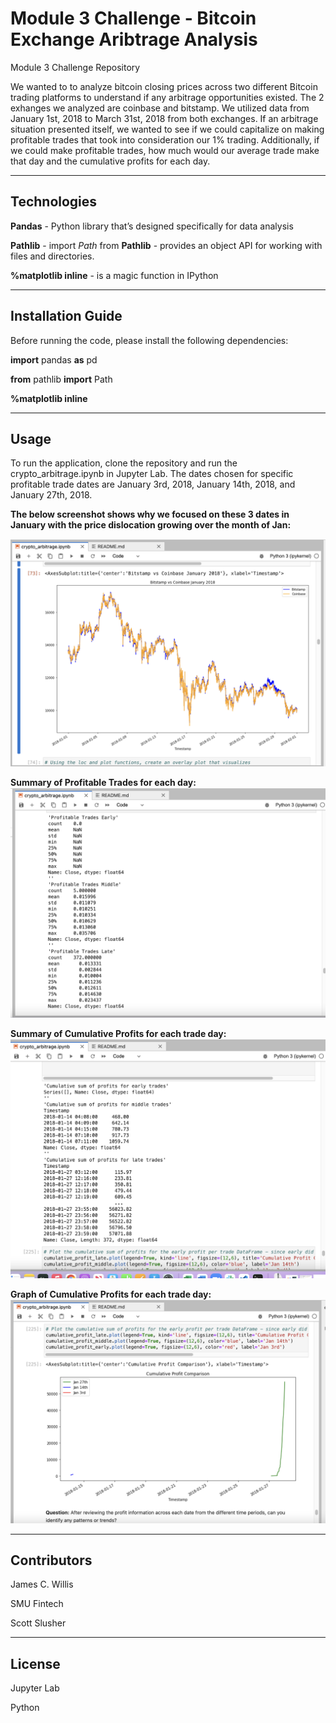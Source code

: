 # Module 3 Challenge - Bitcoin Exchange Aribtrage Analysis
Module 3 Challenge Repository 

We wanted to to analyze bitcoin closing prices across two different Bitcoin trading platforms to understand if any arbitrage opportunities existed. The 2 exhanges we analyzed are coinbase and bitstamp. We utilized data from January 1st, 2018 to March 31st, 2018 from both exchanges.  If an arbitrage situation presented itself, we wanted to see if we could capitalize on making profitable trades that took into consideration our 1% trading.  Additionally, if we could make profitable trades, how much would our average trade make that day and the cumulative profits for each day.  


---

## Technologies



**Pandas** - Python library that’s designed specifically for data analysis

**Pathlib** - import *Path* from **Pathlib** - provides an object API for working with files and directories.

**%matplotlib inline** - is a magic function in IPython

---

## Installation Guide

Before running the code, please install the following dependencies:

**import** pandas **as** pd

**from** pathlib **import** Path

**%matplotlib inline**

---

## Usage

To run the application, clone the repository and run the crypto_arbitrage.ipynb in Jupyter Lab.  The dates chosen for specific profitable trade dates are January 3rd, 2018, January 14th, 2018, and January 27th, 2018.  

**The below screenshot shows why we focused on these 3 dates in January with the price dislocation growing over the month of Jan:**

![January_2018](Bitstamp_Coinbase_Jan18.png)

**Summary of Profitable Trades for each day:**
![Profitable_Trades_Summary](Profitable_Trade_Summary.png)

**Summary of Cumulative Profits for each trade day:**
![Cumulative_Profits_Summary](Cumulative_Profit_Summary.png)

**Graph of Cumulative Profits for each trade day:**
![Graph_of_Cumulative_Profits](Cumulative_Profit_Graph.png)


---

## Contributors


James C. Willis

SMU Fintech

Scott Slusher


---

## License


Jupyter Lab

Python